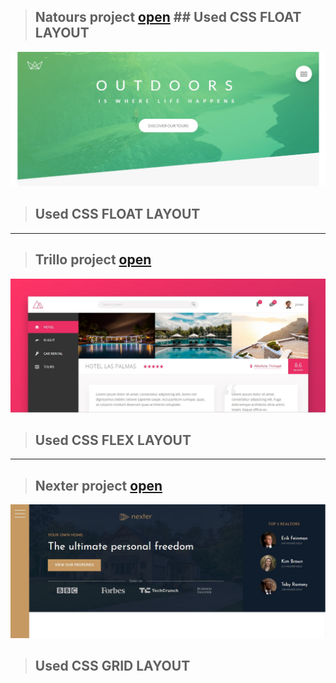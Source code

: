 

> ## Natours project [open](https://romariosgoit.github.io/CSS/Natours/) ## Used CSS FLOAT LAYOUT
  ![Nexter](/Natours/preview.jpg)
> ## Used CSS FLOAT LAYOUT

<hr>

> ## Trillo project [open](https://romariosgoit.github.io/CSS/Trillo/)
  ![Nexter](/Trillo/preview.jpg)
> ## Used CSS FLEX LAYOUT

<hr>

> ## Nexter project [open](https://romariosgoit.github.io/CSS/Nexter/)
  ![Nexter](/Nexter/preview.jpg)
> ## Used CSS GRID LAYOUT
